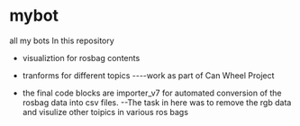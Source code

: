 mybot
=====

all my bots
In this repository 
- visualiztion for rosbag contents
- tranforms for different topics 
----work as part of Can Wheel Project

- the final code blocks are importer_v7 for automated conversion of the rosbag data into csv files.
--The task in here was to remove the rgb data and visulize other toipics in various ros bags
